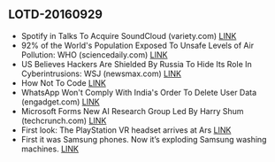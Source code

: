 ## LOTD-20160929
-  Spotify in Talks To Acquire SoundCloud   (variety.com)  [LINK](https://entertainment.slashdot.org/story/16/09/28/2125209/spotify-in-talks-to-acquire-soundcloud)
-  92% of the World's Population Exposed To Unsafe Levels of Air Pollution: WHO  (sciencedaily.com)  [LINK](https://science.slashdot.org/story/16/09/28/2216204/92-of-the-worlds-population-exposed-to-unsafe-levels-of-air-pollution-who)
-  US Believes Hackers Are Shielded By Russia To Hide Its Role In Cyberintrusions: WSJ  (newsmax.com)  [LINK](https://yro.slashdot.org/story/16/09/28/2133238/us-believes-hackers-are-shielded-by-russia-to-hide-its-role-in-cyberintrusions-wsj)
- How Not To Code [LINK](https://hownot2code.com/2016/09/29/collection-of-cheat-sheets-for-programmers/)
-  WhatsApp Won't Comply With India's Order To Delete User Data  (engadget.com)  [LINK](https://tech.slashdot.org/story/16/09/29/1620225/whatsapp-wont-comply-with-indias-order-to-delete-user-data)
-  Microsoft Forms New AI Research Group Led By Harry Shum  (techcrunch.com)  [LINK](https://news.slashdot.org/story/16/09/29/2049219/microsoft-forms-new-ai-research-group-led-by-harry-shum)
- First look: The PlayStation VR headset arrives at Ars [LINK](http://arstechnica.com/gaming/2016/09/first-look-the-playstation-vr-headset-arrives-at-ars/)
- First it was Samsung phones. Now it’s exploding Samsung washing machines. [LINK](https://www.washingtonpost.com/news/morning-mix/wp/2016/09/29/first-it-was-samsung-phones-now-its-exploding-samsung-washing-machines/)